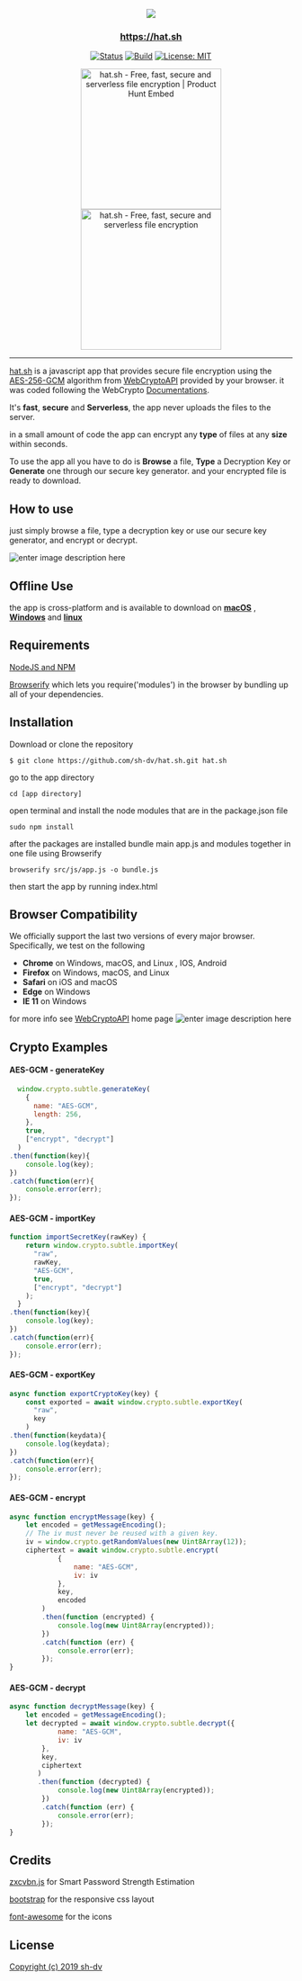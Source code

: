 
<p align="center">
  <a href="#" rel="noopener">
 <img src="https://i.imgur.com/F8nNzHi.png"></a>
</p>

<a href="https://hat.sh" style="color:#000"><h3 align="center">https://hat.sh</h3></a>

<div align="center">

  [![Status](https://img.shields.io/badge/status-active-success.svg)](#)
  [![Build](https://travis-ci.org/sh-dv/hat.sh.svg?branch=master)](https://travis-ci.org/sh-dv/hat.sh)
  [![License: MIT](https://img.shields.io/badge/license-MIT-blue.svg)](#)

<a href="https://www.producthunt.com/posts/hat-sh?utm_source=badge-featured&utm_medium=badge&utm_souce=badge-hat-sh" target="_blank">
    <img src="https://api.producthunt.com/widgets/embed-image/v1/top-post-badge.svg?post_id=157956&theme=dark&period=daily" alt="hat.sh - Free, fast, secure and serverless file encryption | Product Hunt Embed" width="250px"/>
</a>
<br>
<a href="https://www.privacytools.io/software/encryption-tools/" target="_blank">
    <img src="https://i.imgur.com/Euyd1ap.png" alt="hat.sh - Free, fast, secure and serverless file encryption" width="250px"/>
</a>

</div>

---


[hat.sh](https://hat.sh) is a  javascript app that provides secure file encryption using the [AES-256-GCM](https://www.w3.org/TR/WebCryptoAPI/#aes-gcm) algorithm from [WebCryptoAPI](https://www.w3.org/TR/WebCryptoAPI/#aes-gcm) provided by your browser. it was coded following the WebCrypto [Documentations](https://developer.mozilla.org/en-US/docs/Web/API/SubtleCrypto).

 It's **fast**, **secure** and **Serverless**, the app never uploads the files to the server.
 
in a small amount of code the app can encrypt any **type** of files at any **size** within seconds.
 
To use the app all you have to do is **Browse** a file,  **Type** a Decryption Key or **Generate** one through our secure key generator. and your encrypted file is ready to download.




## How to use
just simply browse a file, type a decryption key or use our secure key generator, and encrypt or decrypt.

![enter image description here](https://i.imgur.com/btZRe3c.gif)

## Offline Use

the app is cross-platform and is available to download on [**macOS**](https://github.com/sh-dv/hat.sh/releases/download/release-builds/hat.sh-mac.zip) , [**Windows**](https://github.com/sh-dv/hat.sh/releases/download/release-builds/hat.sh-win.zip) and [**linux**](https://github.com/sh-dv/hat.sh/releases/download/release-builds/hat.sh-linux.zip)

## Requirements
[NodeJS and NPM](https://www.npmjs.com/get-npm)

[Browserify](http://browserify.org/#install) which lets you require('modules') in the browser by bundling up all of your dependencies.

## Installation

Download or clone the repository

 

    $ git clone https://github.com/sh-dv/hat.sh.git hat.sh

go to the app directory

    cd [app directory]

open terminal and install the node modules that are in the package.json file

    sudo npm install
after the packages are installed 
bundle main app.js and modules together in one file using Browserify

    browserify src/js/app.js -o bundle.js
then start the app by running index.html

## Browser Compatibility
We officially support the last two versions of every major browser. Specifically, we test on the following 
-   **Chrome**  on Windows, macOS, and Linux , IOS, Android
-   **Firefox**  on Windows, macOS, and Linux
-   **Safari**  on iOS and macOS
-   **Edge**  on Windows
-   **IE 11**  on Windows

for more info see [WebCryptoAPI](https://developer.mozilla.org/en-US/docs/Web/API/Web_Crypto_API) home page
![enter image description here](https://i.imgur.com/hJveblf.png)


## Crypto Examples

#### AES-GCM - generateKey
```javascript
  window.crypto.subtle.generateKey(
    {
      name: "AES-GCM",
      length: 256,
    },
    true,
    ["encrypt", "decrypt"]
  )
.then(function(key){
    console.log(key);
})
.catch(function(err){
    console.error(err);
});
```
#### AES-GCM - importKey
```javascript
function importSecretKey(rawKey) {
    return window.crypto.subtle.importKey(
      "raw",
      rawKey,
      "AES-GCM",
      true,
      ["encrypt", "decrypt"]
    );
  }
.then(function(key){
    console.log(key);
})
.catch(function(err){
    console.error(err);
});
```
#### AES-GCM - exportKey
```javascript
async function exportCryptoKey(key) {
    const exported = await window.crypto.subtle.exportKey(
      "raw",
      key
    )
.then(function(keydata){
    console.log(keydata);
})
.catch(function(err){
    console.error(err);
});
```
#### AES-GCM - encrypt
```javascript
async function encryptMessage(key) {
    let encoded = getMessageEncoding();
    // The iv must never be reused with a given key.
    iv = window.crypto.getRandomValues(new Uint8Array(12));
    ciphertext = await window.crypto.subtle.encrypt(
            {
                name: "AES-GCM",
                iv: iv
            },
            key,
            encoded
        )
        .then(function (encrypted) {
            console.log(new Uint8Array(encrypted));
        })
        .catch(function (err) {
            console.error(err);
        });
}
```
#### AES-GCM - decrypt
```javascript
async function decryptMessage(key) {
    let encoded = getMessageEncoding();
    let decrypted = await window.crypto.subtle.decrypt({
            name: "AES-GCM",
            iv: iv
        },
        key,
        ciphertext
       )
       .then(function (decrypted) {
            console.log(new Uint8Array(encrypted));
        })
        .catch(function (err) {
            console.error(err);
        });
}
```
## Credits
[zxcvbn.js](https://github.com/dropbox/zxcvbn) for Smart Password Strength Estimation

[bootstrap](https://github.com/twbs/bootstrap) for the responsive css layout

[font-awesome](https://github.com/FortAwesome/Font-Awesome) for the icons

## License
[Copyright (c) 2019 sh-dv](https://github.com/sh-dv/hat.sh/blob/master/LICENSE)

